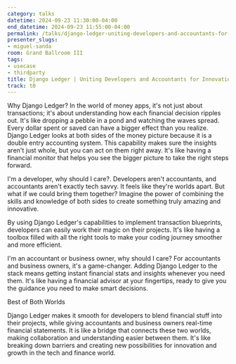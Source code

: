 ```yaml
---
category: talks
datetime: 2024-09-23 11:30:00-04:00
end_datetime: 2024-09-23 11:55:00-04:00
permalink: /talks/django-ledger-uniting-developers-and-accountants-for-innovation/
presenter_slugs:
- miguel-sanda
room: Grand Ballroom III
tags:
- usecase
- thirdparty
title: Django Ledger | Uniting Developers and Accountants for Innovation.
track: t0
---
```


Why Django Ledger?
In the world of money apps, it's not just about transactions; it's about understanding how each financial decision ripples out. It's like dropping a pebble in a pond and watching the waves spread. Every dollar spent or saved can have a bigger effect than you realize. Django Ledger looks at both sides of the money picture because it is a double entry accounting system. This capability makes sure the insights aren't just whole, but you can act on them right away. It's like having a financial monitor that helps you see the bigger picture to take the right steps forward. 

I'm a developer, why should I care?. 
Developers aren't accountants, and accountants aren't exactly tech savvy. It feels like they're worlds apart. But what if we could bring them together? Imagine the power of combining the skills and knowledge of both sides to create something truly amazing and innovative. 

By using Django Ledger's capabilities to implement transaction blueprints, developers can easily work their magic on their projects. It's like having a toolbox filled with all the right tools to make your coding journey smoother and more efficient. 

I'm an accountant or business owner, why should I care?
For accountants and business owners, it's a game-changer. Adding Django Ledger to the stack means getting instant financial stats and insights whenever you need them. It's like having a financial advisor at your fingertips, ready to give you the guidance you need to make smart decisions. 

Best of Both Worlds

Django Ledger makes it smooth for developers to blend financial stuff into their projects, while giving accountants and business owners real-time financial statements. It is like a bridge that connects these two worlds, making collaboration and understanding easier between them. It's like breaking down barriers and creating new possibilities for innovation and growth in the tech and finance world.
